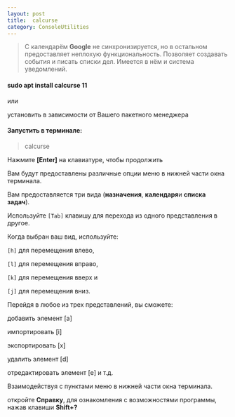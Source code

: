 ```yaml
---
layout: post
title:  calcurse
category: ConsoleUtilities
---
```


>С календарём **Google** не синхронизируется, но в остальном предоставляет неплохую 
> функциональность.
>Позволяет создавать события и писать списки дел. Имеется в нём и система уведомлений.

#### sudo apt install calcurse 11

или 

установить в зависимости от Вашего пакетного менеджера

#### Запустить в терминале:

>calcurse

Нажмите **[Enter]** на клавиатуре, чтобы продолжить

Вам будут предоставлены различные опции меню в нижней части окна терминала.

Вам предоставляется три вида (**назначения**, **календаря**и **списка задач**). 

Используйте `[Tab]` клавишу для перехода из одного представления в другое.

Когда выбран ваш вид, используйте: 

`[h]` для перемещения влево, 

`[l]` для перемещения вправо, 

`[k]` для перемещения вверх и 

`[j]` для перемещения вниз.

Перейдя в любое из трех представлений, вы сможете: 

добавить элемент [a] 

импортировать [i]

экспортировать [x]

удалить элемент [d]

отредактировать элемент [e] и т.д.

Взаимодействуя с пунктами меню в нижней части окна терминала.

откройте **Справку**, для ознакомления с возможностями программы, нажав клавиши **Shift+?**






